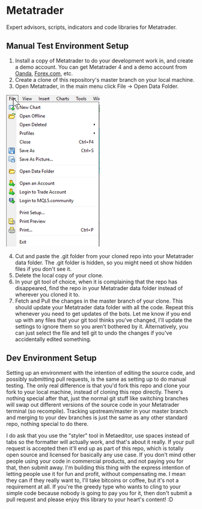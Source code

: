 # Metatrader
Expert advisors, scripts, indicators and code libraries for Metatrader.

## Manual Test Environment Setup

1) Install a copy of Metatrader to do your development work in, and create a demo account. You can get Metatrader 4 and a demo account from [Oanda](https://www.oanda.com/forex-trading/platform/metatrader-platform), [Forex.com](https://www.forex.com/en-us/trading-platforms/metatrader/download-metatrader/), etc.
2) Create a clone of this repository's master branch on your local machine.
3) Open Metatrader, in the main menu click File -> Open Data Folder.

![Open Data Folder menu item image](README%20images/Open%20Data%20Folder.png)

4) Cut and paste the .git folder from your cloned repo into your Metatrader data folder. The .git folder is hidden, so you might need ot show hidden files if you don't see it.
5) Delete the local copy of your clone.
6) In your git tool of choice, when it is complaining that the repo has disappeared, find the repo in your Metatrader data folder instead of wherever you cloned it to.
7) Fetch and Pull the changes in the master branch of your clone. This should update your Metatrader data folder with all the code. Repeat this whenever you need to get updates of the bots. Let me know if you end up with any files that your git tool thinks you've changed, I'll update the settings to ignore them so you aren't bothered by it. Alternatively, you can just select the file and tell git to undo the changes if you've accidentally edited something.

## Dev Environment Setup

Setting up an environment with the intention of editing the source code, and possibly submitting pull requests, is the same as setting up to do manual testing. The only real difference is that you'd fork this repo and clone your fork to your local machine, instead of cloning this repo directly. There's nothing special after that, just the normal git stuff like switching branches will swap out different versions of the source code in your Metatrader terminal (so recompile). Tracking upstream/master in your master branch and merging to your dev branches is just the same as any other standard repo, nothing special to do there.

I do ask that you use the "styler" tool in Metaeditor, use spaces instead of tabs so the formatter will actually work, and that's about it really. If your pull request is accepted then it'll end up as part of this repo, which is totally open source and licensed for basically any use case. If you don't mind other people using your code in commercial products, and not paying you for that, then submit away. I'm building this thing with the express intention of letting people use it for fun and profit, without compensating me. I mean they can if they really want to, I'll take bitcoins or coffee, but it's not a requirement at all. If you're the greedy type who wants to cling to your simple code because nobody is going to pay you for it, then don't submit a pull request and please enjoy this library to your heart's content! :D